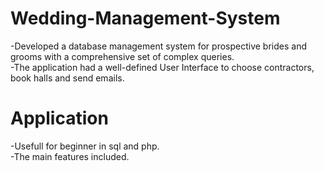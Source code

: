 # Wedding-Management-System <br />
-Developed a database management system for prospective brides and grooms with a comprehensive set of complex queries.<br />
-The application had a well-defined User Interface to choose contractors, book halls and send emails.<br />

# Application <br />
-Usefull for beginner in sql and php.<br />
-The main features included.<br />
